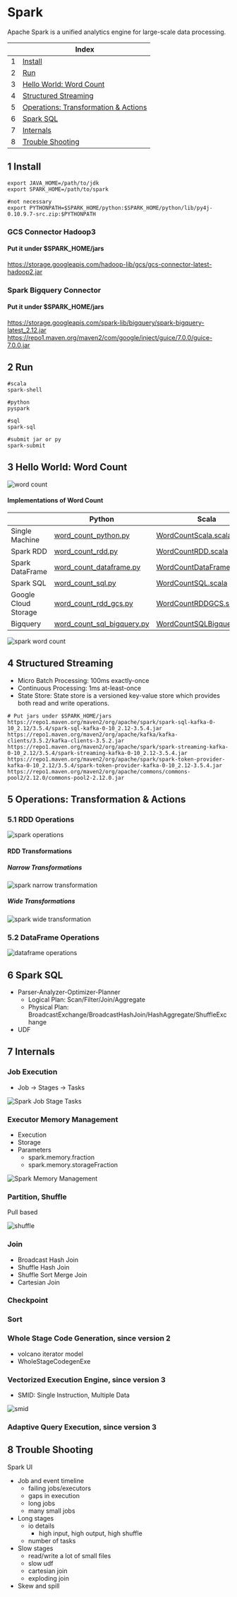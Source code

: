 # Spark

Apache Spark is a unified analytics engine for large-scale data processing.

| |Index|
|---|---|
|1|[Install](#install)|
|2|[Run](#run)|
|3|[Hello World: Word Count](#wordcount)|
|4|[Structured Streaming](#streaming)|
|5|[Operations: Transformation & Actions](#operation)|
|6|[Spark SQL](#sql)|
|7|[Internals](#internal)|
|8|[Trouble Shooting](#trouble)|

## <a id='install'></a>1 Install
```
export JAVA_HOME=/path/to/jdk
export SPARK_HOME=/path/to/spark

#not necessary
export PYTHONPATH=$SPARK_HOME/python:$SPARK_HOME/python/lib/py4j-0.10.9.7-src.zip:$PYTHONPATH
```

### GCS Connector Hadoop3

#### Put it under $SPARK_HOME/jars
https://storage.googleapis.com/hadoop-lib/gcs/gcs-connector-latest-hadoop2.jar

### Spark Bigquery Connector

#### Put it under $SPARK_HOME/jars
https://storage.googleapis.com/spark-lib/bigquery/spark-bigquery-latest_2.12.jar
https://repo1.maven.org/maven2/com/google/inject/guice/7.0.0/guice-7.0.0.jar

## <a id='run'></a>2 Run

```
#scala
spark-shell

#python
pyspark

#sql
spark-sql

#submit jar or py
spark-submit
```

## <a id='wordcount'></a>3 Hello World: Word Count

![word count](https://github.com/barneywill/bigdata_demo/blob/main/imgs/word_count.jpg)

#### Implementations of Word Count

| |Python|Scala|Java|
|---|---|---|---|
|Single Machine|<a href='https://github.com/barneywill/bigdata_demo/blob/main/Spark/python/word_count_python.py'>word_count_python.py</a>|<a href='https://github.com/barneywill/bigdata_demo/blob/main/Spark/scala/WordCountDataScala.scala'>WordCountScala.scala</a>|<a href='https://github.com/barneywill/bigdata_demo/blob/main/Spark/java/WordCountJava.java'>WordCountJava.java</a>|
|Spark RDD|<a href='https://github.com/barneywill/bigdata_demo/blob/main/Spark/python/word_count_rdd.py'>word_count_rdd.py</a>|<a href='https://github.com/barneywill/bigdata_demo/blob/main/Spark/scala/WordCountRDD.scala'>WordCountRDD.scala</a>|
|Spark DataFrame|<a href='https://github.com/barneywill/bigdata_demo/blob/main/Spark/python/word_count_dataframe.py'>word_count_dataframe.py</a>|<a href='https://github.com/barneywill/bigdata_demo/blob/main/Spark/scala/WordCountDataFrame.scala'>WordCountDataFrame.scala</a>|
|Spark SQL|<a href='https://github.com/barneywill/bigdata_demo/blob/main/Spark/python/word_count_sql.py'>word_count_sql.py</a>|<a href='https://github.com/barneywill/bigdata_demo/blob/main/Spark/scala/WordCountSQL.scala'>WordCountSQL.scala</a>|
|Google Cloud Storage|<a href='https://github.com/barneywill/bigdata_demo/blob/main/Spark/python/word_count_rdd_gcs.py'>word_count_rdd_gcs.py</a>|<a href='https://github.com/barneywill/bigdata_demo/blob/main/Spark/scala/WordCountRDDGCS.scala'>WordCountRDDGCS.scala</a>|
|Bigquery|<a href='https://github.com/barneywill/bigdata_demo/blob/main/Spark/python/word_count_sql_bigquery.py'>word_count_sql_bigquery.py</a>|<a href='https://github.com/barneywill/bigdata_demo/blob/main/Spark/scala/WordCountSQLBigquery.scala'>WordCountSQLBigquery.scala</a>|

![spark word count](https://github.com/barneywill/bigdata_demo/blob/main/imgs/spark_job.jpg)

## <a id='streaming'></a>4 Structured Streaming
- Micro Batch Processing: 100ms exactly-once
- Continuous Processing: 1ms at-least-once
- State Store: State store is a versioned key-value store which provides both read and write operations.

```
# Put jars under $SPARK_HOME/jars
https://repo1.maven.org/maven2/org/apache/spark/spark-sql-kafka-0-10_2.12/3.5.4/spark-sql-kafka-0-10_2.12-3.5.4.jar
https://repo1.maven.org/maven2/org/apache/kafka/kafka-clients/3.5.2/kafka-clients-3.5.2.jar
https://repo1.maven.org/maven2/org/apache/spark/spark-streaming-kafka-0-10_2.12/3.5.4/spark-streaming-kafka-0-10_2.12-3.5.4.jar
https://repo1.maven.org/maven2/org/apache/spark/spark-token-provider-kafka-0-10_2.12/3.5.4/spark-token-provider-kafka-0-10_2.12-3.5.4.jar
https://repo1.maven.org/maven2/org/apache/commons/commons-pool2/2.12.0/commons-pool2-2.12.0.jar
```

## <a id='operation'></a>5 Operations: Transformation & Actions

### 5.1 RDD Operations

![spark operations](https://github.com/barneywill/bigdata_demo/blob/main/imgs/spark_operations.jpg)

#### RDD Transformations
##### Narrow Transformations

![spark narrow transformation](https://github.com/barneywill/bigdata_demo/blob/main/imgs/spark_narrow_transformation.jpg)

##### Wide Transformations

![spark wide transformation](https://github.com/barneywill/bigdata_demo/blob/main/imgs/spark_wide_transformation.jpg)

### 5.2 DataFrame Operations

![dataframe operations](https://github.com/barneywill/bigdata_demo/blob/main/imgs/dataframe_operations.jpg)

## <a id='sql'></a>6 Spark SQL
- Parser-Analyzer-Optimizer-Planner
  - Logical Plan: Scan/Filter/Join/Aggregate
  - Physical Plan: BroadcastExchange/BroadcastHashJoin/HashAggregate/ShuffleExchange
- UDF

## <a id='internal'></a>7 Internals

### Job Execution
- Job -> Stages -> Tasks

![Spark Job Stage Tasks](https://github.com/barneywill/bigdata_demo/blob/main/imgs/spark_job_stage_task.jpg)

### Executor Memory Management
- Execution
- Storage
- Parameters
  - spark.memory.fraction
  - spark.memory.storageFraction

![Spark Memory Management](https://github.com/barneywill/bigdata_demo/blob/main/imgs/spark_memory.jpg)

### Partition, Shuffle
Pull based

![shuffle](https://github.com/barneywill/bigdata_demo/blob/main/imgs/shuffle.jpg)

### Join
- Broadcast Hash Join
- Shuffle Hash Join
- Shuffle Sort Merge Join
- Cartesian Join

### Checkpoint

### Sort

### Whole Stage Code Generation, since version 2
- volcano iterator model
- WholeStageCodegenExe

### Vectorized Execution Engine, since version 3
- SMID: Single Instruction, Multiple Data

![smid](https://github.com/barneywill/bigdata_demo/blob/main/imgs/simd.jpg)

### Adaptive Query Execution, since version 3

## <a id='trouble'></a>8 Trouble Shooting
Spark UI
- Job and event timeline
  - failing jobs/executors
  - gaps in execution
  - long jobs
  - many small jobs
- Long stages
  - io details
    - high input, high output, high shuffle
  - number of tasks
- Slow stages
  - read/write a lot of small files
  - slow udf
  - cartesian join
  - exploding join
- Skew and spill

